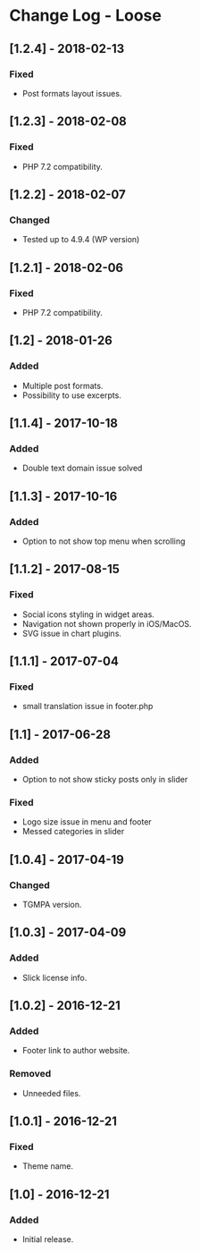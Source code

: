 # Change Log - Loose

## [1.2.4] - 2018-02-13

### Fixed
- Post formats layout issues.

## [1.2.3] - 2018-02-08

### Fixed
- PHP 7.2 compatibility.

## [1.2.2] - 2018-02-07

### Changed
- Tested up to 4.9.4 (WP version)

## [1.2.1] - 2018-02-06

### Fixed
- PHP 7.2 compatibility.

## [1.2] - 2018-01-26

### Added
- Multiple post formats.
- Possibility to use excerpts.

## [1.1.4] - 2017-10-18

### Added
- Double text domain issue solved

## [1.1.3] - 2017-10-16

### Added
- Option to not show top menu when scrolling

## [1.1.2] - 2017-08-15

### Fixed
- Social icons styling in widget areas.
- Navigation not shown properly in iOS/MacOS.
- SVG issue in chart plugins.

## [1.1.1] - 2017-07-04

### Fixed
- small translation issue in footer.php

## [1.1] - 2017-06-28

### Added
- Option to not show sticky posts only in slider

### Fixed
- Logo size issue in menu and footer
- Messed categories in slider

## [1.0.4] - 2017-04-19

### Changed
- TGMPA version.

## [1.0.3] - 2017-04-09

### Added
- Slick license info.

## [1.0.2] - 2016-12-21

### Added
- Footer link to author website.
### Removed
- Unneeded files.

## [1.0.1] - 2016-12-21

### Fixed
- Theme name.

## [1.0] - 2016-12-21

### Added
- Initial release.
